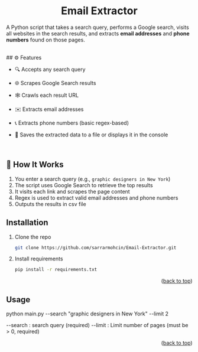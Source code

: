<div id="top"></div>
<div align="center">
  <h1 align="center">Email Extractor</h1>
</div>

A Python script that takes a search query, performs a Google search, visits all websites in the search results, and extracts **email addresses** and **phone numbers** found on those pages.

  <br>
## ⚙️ Features

- 🔍 Accepts any search query
- 🌐 Scrapes Google Search results
- 🕸️ Crawls each result URL
- ✉️ Extracts email addresses
- 📞 Extracts phone numbers (basic regex-based)
- 💾 Saves the extracted data to a file or displays it in the console

  <br>

## 🚀 How It Works

1. You enter a search query (e.g., `graphic designers in New York`)
2. The script uses Google Search to retrieve the top results
3. It visits each link and scrapes the page content
4. Regex is used to extract valid email addresses and phone numbers
5. Outputs the results in csv file


<!-- GETTING STARTED -->
## Installation

1. Clone the repo
   ```sh
   git clone https://github.com/sarrarmohcin/Email-Extractor.git
   ```
2. Install requirements
   ```sh
   pip install -r requirements.txt
   ```

<p align="right">(<a href="#top">back to top</a>)</p>

<!-- USAGE EXAMPLES -->
## Usage

python main.py --search "graphic designers in New York" --limit 2

--search : search query (required)
--limit : Limit number of pages (must be > 0, required)

<p align="right">(<a href="#top">back to top</a>)</p>


